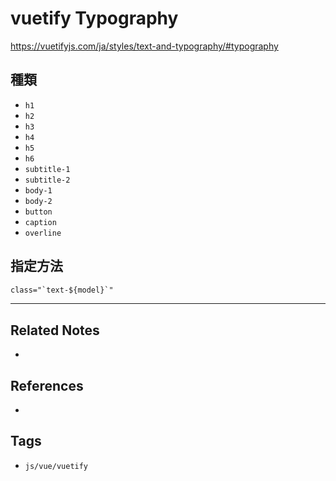 # vuetify Typography
https://vuetifyjs.com/ja/styles/text-and-typography/#typography
## 種類
-   `h1`
-   `h2`
-   `h3`
-   `h4`
-   `h5`
-   `h6`
-   `subtitle-1`
-   `subtitle-2`
-   `body-1`
-   `body-2`
-   `button`
-   `caption`
-   `overline`

## 指定方法
```html
class="`text-${model}`"
```


---
## Related Notes
- 

## References
- 

## Tags
- `js/vue/vuetify` 